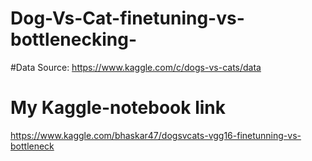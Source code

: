 # Dog-Vs-Cat-finetuning-vs-bottlenecking-

#Data Source:
https://www.kaggle.com/c/dogs-vs-cats/data

# My Kaggle-notebook link
https://www.kaggle.com/bhaskar47/dogsvcats-vgg16-finetunning-vs-bottleneck
